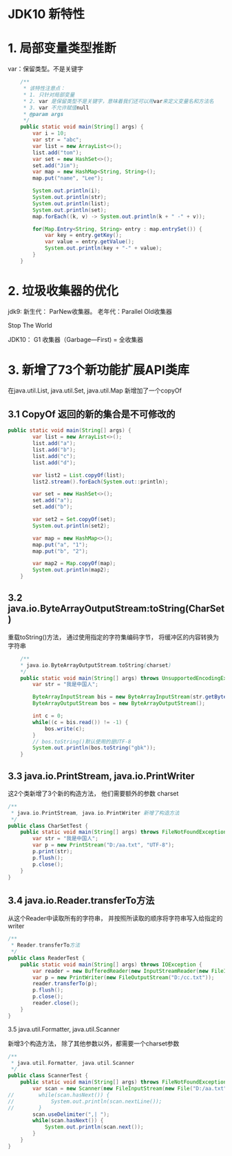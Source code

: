 # 					JDK10 新特性

# 1. 局部变量类型推断

var：保留类型。不是关键字

```java
	/**
     * 该特性注意点：
     * 1. 只针对局部变量
     * 2. var 是保留类型不是关键字，意味着我们还可以用var来定义变量名和方法名
     * 3. var 不允许赋值null
     * @param args
     */
    public static void main(String[] args) {
        var i = 10;
        var str = "abc";
        var list = new ArrayList<>();
        list.add("tom");
        var set = new HashSet<>();
        set.add("Jim");
        var map = new HashMap<String, String>();
        map.put("name", "Lee");

        System.out.println(i);
        System.out.println(str);
        System.out.println(list);
        System.out.println(set);
        map.forEach((k, v) -> System.out.println(k + " -" + v));

        for(Map.Entry<String, String> entry : map.entrySet()) {
            var key = entry.getKey();
            var value = entry.getValue();
            System.out.println(key + "-" + value);
        }
    }
```



# 2. 垃圾收集器的优化

jdk9: 新生代： ParNew收集器。 老年代：Parallel Old收集器

Stop The World

JDK10： G1 收集器（Garbage—First) = 全收集器



# 3. 新增了73个新功能扩展API类库

在java.util.List, java.util.Set, java.util.Map 新增加了一个copyOf

## 3.1 CopyOf 返回的新的集合是不可修改的

```java
public static void main(String[] args) {
        var list = new ArrayList<>();
        list.add("a");
        list.add("b");
        list.add("c");
        list.add("d");

        var list2 = List.copyOf(list);
        list2.stream().forEach(System.out::println);

        var set = new HashSet<>();
        set.add("a");
        set.add("b");

        var set2 = Set.copyOf(set);
        System.out.println(set2);

        var map = new HashMap<>();
        map.put("a", "1");
        map.put("b", "2");

        var map2 = Map.copyOf(map);
        System.out.println(map2);
    }
```



## 3.2 java.io.ByteArrayOutputStream:toString(CharSet)

重载toString()方法， 通过使用指定的字符集编码字节， 将缓冲区的内容转换为字符串

```java
	/**
 	* java.io.ByteArrayOutputStream.toString(charset)
 	*/
	public static void main(String[] args) throws UnsupportedEncodingException {
        var str = "我是中国人";

        ByteArrayInputStream bis = new ByteArrayInputStream(str.getBytes("gbk"));
        ByteArrayOutputStream bos = new ByteArrayOutputStream();

        int c = 0;
        while((c = bis.read()) != -1) {
            bos.write(c);
        }
        // bos.toString()默认使用的是UTF-8
        System.out.println(bos.toString("gbk"));
    }
```

## 3.3 java.io.PrintStream, java.io.PrintWriter

这2个类新增了3个新的构造方法， 他们需要额外的参数 charset

```java
/**
 * java.io.PrintStream, java.io.PrintWriter 新增了构造方法
 */
public class CharSetTest {
    public static void main(String[] args) throws FileNotFoundException, UnsupportedEncodingException {
        var str = "我是中国人";
        var p = new PrintStream("D:/aa.txt", "UTF-8");
        p.print(str);
        p.flush();
        p.close();
    }
}
```

## 3.4 java.io.Reader.transferTo方法

从这个Reader中读取所有的字符串， 并按照所读取的顺序将字符串写入给指定的writer

```java
/**
 * Reader.transferTo方法
 */
public class ReaderTest {
    public static void main(String[] args) throws IOException {
        var reader = new BufferedReader(new InputStreamReader(new FileInputStream("D:/aa.txt"), "UTF-8"));
        var p = new PrintWriter(new FileOutputStream("D:/cc.txt"));
        reader.transferTo(p);
        p.flush();
        p.close();
        reader.close();
    }
}
```

3.5 java.util.Formatter, java.util.Scanner

新增3个构造方法， 除了其他参数以外，都需要一个charset参数

```java
/**
 * java.util.Formatter, java.util.Scanner
 */
public class ScannerTest {
    public static void main(String[] args) throws FileNotFoundException {
        var scan = new Scanner(new FileInputStream(new File("D:/aa.txt")), "UTF-8");
//        while(scan.hasNext()) {
//            System.out.println(scan.nextLine());
//        }
        scan.useDelimiter(",| ");
        while(scan.hasNext()) {
            System.out.println(scan.next());
        }
    }
}
```